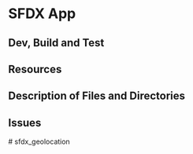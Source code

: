 # SFDX  App

## Dev, Build and Test


## Resources


## Description of Files and Directories


## Issues


#   s f d x _ g e o l o c a t i o n  
 